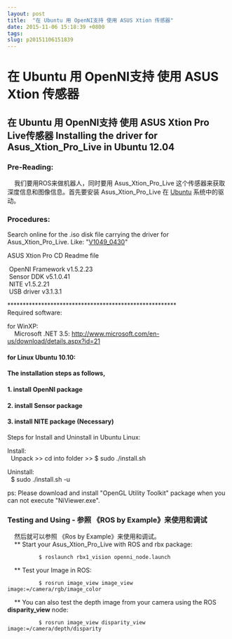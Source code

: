 ```yaml
---
layout: post
title:  "在 Ubuntu 用 OpenNI支持 使用 ASUS Xtion 传感器"
date: 2015-11-06 15:18:39 +0800
tags: 
slug: p20151106151839
---
```


# 在 Ubuntu 用 OpenNI支持 使用 ASUS Xtion 传感器





## 在 Ubuntu 用 OpenNI支持 使用 ASUS Xtion Pro Live传感器  Installing the driver for Asus\_Xtion\_Pro\_Live in Ubuntu 12.04


### Pre-Reading:


    我们要用ROS来做机器人，同时要用 Asus\_Xtion\_Pro\_Live 这个传感器来获取深度信息和图像信息。首先要安装 Asus\_Xtion\_Pro\_Live 在 [Ubuntu](https://so.csdn.net/so/search?q=Ubuntu&spm=1001.2101.3001.7020) 系统中的驱动。


### Procedures:


Search online for the .iso disk file carrying the driver for Asus\_Xtion\_Pro\_Live. Like: "[V1049\_0430](http://www.thegamingcomputer.com/asus-xtion-pro-live-all-softwares-and-driver-for-win78vistaxp/)"


  
 ASUS Xtion Pro CD Readme file  
   
  OpenNI Framework v1.5.2.23  
  Sensor DDK v5.1.0.41  
  NITE v1.5.2.21  
  USB driver v3.1.3.1  
   
 \*\*\*\*\*\*\*\*\*\*\*\*\*\*\*\*\*\*\*\*\*\*\*\*\*\*\*\*\*\*\*\*\*\*\*\*\*\*\*\*\*\*\*\*\*\*\*\*\*\*\*\*\*\*\*  
 Required software:  
   
 for WinXP:  
     Microsoft .NET 3.5: http://www.microsoft.com/en-us/download/details.aspx?id=21  
   
   
 


#### for Linux Ubuntu 10.10:


#### The installation steps as follows,


#### 1. install OpenNI package


#### 2. install Sensor package


#### 3. install NITE package (Necessary)


Steps for Install and Uninstall in Ubuntu Linux:


Install:  
   Unpack >> cd into folder >> $ sudo ./install.sh  
 


Uninstall:  
   $ sudo ./install.sh -u  
 


  
 


ps: Please download and install "OpenGL Utility Toolkit" package when you can not execute "NiViewer.exe".


### Testing and Using - 参照 《ROS by Example》来使用和调试


    然后就可以参照 《Ros by Example》来使用和调试。  
     \*\* Start your Asus\_Xtion\_Pro\_Live with ROS and rbx package:  
 



```
          $ roslaunch rbx1_vision openni_node.launch
```


    \*\* Test your Image in ROS:  
 



```
          $ rosrun image_view image_view image:=/camera/rgb/image_color
```

    \*\* You can also test the depth image from your camera using the ROS  **disparity\_view** node:  
 



```
          $ rosrun image_view disparity_view image:=/camera/depth/disparity
```

  
 


  



